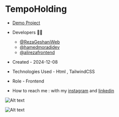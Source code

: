 # TempoHolding

- [Demo Project](https://rezageshaniweb.github.io/TempoHolding/)

- Developers 👨‍💻
   - [@RezaGeshaniWeb](https://github.com/RezaGeshaniWeb)
   - [@hamedmoradidev](https://github.com/hamedmoradidev)
   - [@alirezafrontend](https://github.com/alirezafrontend)

- Created - 2024-12-08

- Technologies Used - Html , TailwindCSS

- Role - Frontend

- How to reach me : with my [instagram](https://www.instagram.com/rezageshani_web) and [linkedin](http://www.linkedin.com/in/reza-geshani-web)


![Alt text](https://github.com/user-attachments/assets/8eb8a167-c138-47e7-b45c-a1eb7d4056a4)

![Alt text](https://github.com/user-attachments/assets/d7bddf98-33d1-4417-9253-1110218413f6)
